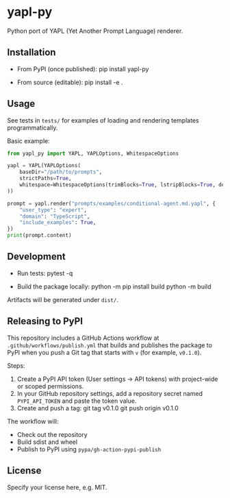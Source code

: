 # yapl-py

Python port of YAPL (Yet Another Prompt Language) renderer.

## Installation

- From PyPI (once published):
  pip install yapl-py

- From source (editable):
  pip install -e .

## Usage

See tests in `tests/` for examples of loading and rendering templates programmatically.

Basic example:

```python
from yapl_py import YAPL, YAPLOptions, WhitespaceOptions

yapl = YAPL(YAPLOptions(
    baseDir="/path/to/prompts",
    strictPaths=True,
    whitespace=WhitespaceOptions(trimBlocks=True, lstripBlocks=True, dedentBlocks=True),
))

prompt = yapl.render("prompts/examples/conditional-agent.md.yapl", {
    "user_type": "expert",
    "domain": "TypeScript",
    "include_examples": True,
})
print(prompt.content)
```

## Development

- Run tests:
  pytest -q

- Build the package locally:
  python -m pip install build
  python -m build

Artifacts will be generated under `dist/`.

## Releasing to PyPI

This repository includes a GitHub Actions workflow at `.github/workflows/publish.yml` that builds and publishes the package to PyPI when you push a Git tag that starts with `v` (for example, `v0.1.0`).

Steps:
1) Create a PyPI API token (User settings -> API tokens) with project-wide or scoped permissions.
2) In your GitHub repository settings, add a repository secret named `PYPI_API_TOKEN` and paste the token value.
3) Create and push a tag:
   git tag v0.1.0
   git push origin v0.1.0

The workflow will:
- Check out the repository
- Build sdist and wheel
- Publish to PyPI using `pypa/gh-action-pypi-publish`

## License

Specify your license here, e.g. MIT.
